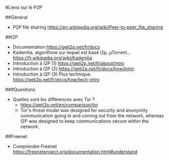 #Liens sur le P2P

##Général
 * P2P file sharing https://en.wikipedia.org/wiki/Peer-to-peer_file_sharing

##I2P
 * Documentation https://geti2p.net/fr/docs
 * Kademlia, algorithme sur lequel est basé i2p, µTorrent...
   https://fr.wikipedia.org/wiki/Kademlia
 * Introduction à I2P (1) https://geti2p.net/fr/about/intro
 * Introduction à I2P (2) https://geti2p.net/fr/docs/how/intro
 * Introduction à I2P (3) Plus technique. https://geti2p.net/fr/docs/how/tech-intro

###Questions
 * Quelles sont les différences avec Tor ?
   * https://geti2p.net/en/comparison/tor
   * Tor's threat model was designed for security and anonymity communication going in and coming out from the network, whereas I2P was designed to keep communications secure within the network.

##Freenet
 * Comprendre Freenet https://freenetproject.org/documentation.html#understand
